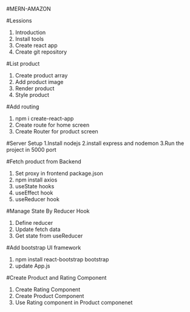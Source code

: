 #MERN-AMAZON
 
 #Lessions

 1. Introduction
 2. Install tools
 3. Create react app
 4. Create git repository

 #List product 

 1. Create product array
 2. Add product image
 3. Render product
 4. Style product
 
 #Add routing
 1. npm i create-react-app
 2. Create route for home screen
 3. Create Router for product screen

 #Server Setup
 1.Install nodejs
 2.install express  and nodemon
 3.Run the project in 5000 port

 #Fetch product from Backend
  
 1. Set proxy in frontend package.json 
 2. npm install axios
 3. useState hooks
 4. useEffect hook
 5. useReducer hook

 #Manage State By Reducer Hook
 
 1. Define reducer
 2. Update fetch data
 3. Get state from useReducer

 #Add bootstrap UI framework

 1. npm install react-bootstrap bootstrap
 2. update App.js

 #Create Product and Rating  Component
 1. Create Rating Component
 2. Create Product  Component
 3. Use Rating component in Product componenet
 


 

